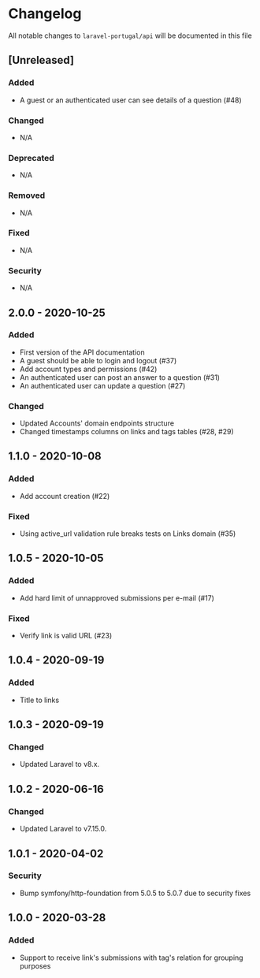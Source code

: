 # Changelog

All notable changes to `laravel-portugal/api` will be documented in this file

## [Unreleased]

### Added

- A guest or an authenticated user can see details of a question (#48)

### Changed

- N/A

### Deprecated

- N/A

### Removed

- N/A

### Fixed

- N/A

### Security

- N/A

## 2.0.0 - 2020-10-25

### Added

- First version of the API documentation
- A guest should be able to login and logout (#37)
- Add account types and permissions (#42)
- An authenticated user can post an answer to a question (#31)
- An authenticated user can update a question (#27)

### Changed

- Updated Accounts' domain endpoints structure
- Changed timestamps columns on links and tags tables (#28, #29)

## 1.1.0 - 2020-10-08

### Added

- Add account creation (#22)

### Fixed

- Using active_url validation rule breaks tests on Links domain (#35)

## 1.0.5 - 2020-10-05

### Added

- Add hard limit of unnapproved submissions per e-mail (#17)

### Fixed

- Verify link is valid URL (#23)

## 1.0.4 - 2020-09-19

### Added

- Title to links

## 1.0.3 - 2020-09-19

### Changed

- Updated Laravel to v8.x. 

## 1.0.2 - 2020-06-16

### Changed

- Updated Laravel to v7.15.0. 

## 1.0.1 - 2020-04-02

### Security

- Bump symfony/http-foundation from 5.0.5 to 5.0.7 due to security fixes

## 1.0.0 - 2020-03-28

### Added

- Support to receive link's submissions with tag's relation for grouping purposes
